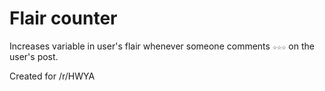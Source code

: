 # Flair counter

Increases variable in user's flair whenever someone comments `☆☆☆` on the user's post.

Created for /r/HWYA
